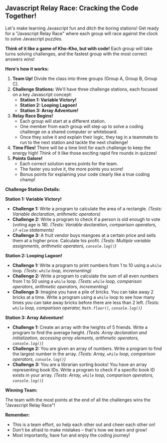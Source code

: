 ## Javascript Relay Race: Cracking the Code Together! 

Let's make learning Javascript fun and ditch the boring stations! Get ready for a "Javascript Relay Race" where each group will race against the clock to solve Javascript puzzles. 

**Think of it like a game of Kho-Kho, but with code!**  Each group will take turns solving challenges, and the fastest group with the most correct answers wins! 

**Here's how it works:**

1. **Team Up!** Divide the class into three groups (Group A, Group B, Group C). 
2. **Challenge Stations:**  We'll have three challenge stations, each focused on a key Javascript concept:
    * **Station 1:  Variable Victory!** 
    * **Station 2: Looping Lagoon!**
    * **Station 3: Array Adventure!**
3. **Relay Race Begins!**
    * Each group will start at a different station.
    * One member from each group will step up to solve a coding challenge on a shared computer or whiteboard.  
    * Once they solve it and explain their logic, they tag in a teammate to run to the next station and tackle the next challenge! 
4. **Time Flies!** There will be a time limit for each challenge to keep the energy high! Think of it like those exciting rapid fire rounds in quizzes! 
5. **Points Galore!**
    * Each correct solution earns points for the team.
    * The faster you solve it, the more points you score!
    * Bonus points for explaining your code clearly like a true coding champ!

**Challenge Station Details:**

**Station 1: Variable Victory!**

* **Challenge 1:**  Write a program to calculate the area of a rectangle.  *(Tests: Variable declaration, arithmetic operators)*
* **Challenge 2:**  Write a program to check if a person is old enough to vote (voting age is 18).  *(Tests:  Variable declaration, comparison operators, `if-else` statements)*
* **Challenge 3:**  A fruit vendor buys mangoes at a certain price and sells them at a higher price. Calculate his profit. *(Tests: Multiple variable assignments, arithmetic operators, `console.log()`)*

**Station 2: Looping Lagoon!**

* **Challenge 1:** Write a program to print numbers from 1 to 10 using a `while` loop.  *(Tests: `while` loop, incrementing)*
* **Challenge 2:** Write a program to calculate the sum of all even numbers from 1 to 50 using a `while` loop. *(Tests: `while` loop, comparison operators, arithmetic operators, incrementing)*
* **Challenge 3:**  Imagine you have a pile of bricks. You can take away 2 bricks at a time.  Write a program using a `while` loop to see how many times you can take away bricks before there are less than 2 left. *(Tests: `while` loop, comparison operator, `Math.floor()`, `console.log()`)* 

**Station 3: Array Adventure!**

* **Challenge 1:** Create an array with the heights of 5 friends.  Write a program to find the average height. *(Tests: Array declaration and initialization, accessing array elements, arithmetic operators, `console.log()`)*
* **Challenge 2:**  You are given an array of numbers. Write a program to find the largest number in the array. *(Tests:  Array, `while` loop, comparison operators, `console.log()`)*
* **Challenge 3:** You are a librarian sorting books!  You have an array representing book IDs. Write a program to check if a specific book ID exists in your array. *(Tests:  Array, `while` loop, comparison operators, `console.log()`)*

**Winning Team:**

The team with the most points at the end of all the challenges wins the "Javascript Relay Race"!

**Remember:**

* This is a team effort, so help each other out and cheer each other on!
* Don't be afraid to make mistakes – that's how we learn and grow!
* Most importantly, have fun and enjoy the coding journey! 
